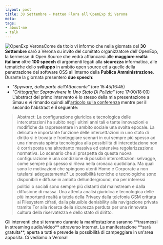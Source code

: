 ```yaml
--- 
layout: post
title: 30 Settembre - Matteo Flora all'OpenExp di Verona
meta: 
tags: 
- about-me
- talk
---
```

![OpenExp Verona](http://www.lastknight.com//download/20060923_openexp.png)Come da titolo vi informo che nella giornata del **30 Settembre** sarò a Verona su invito del comitato organizzatore dell'OpenExp, la kermesse di Open Source che vedrà affiancarsi alle **maggiore realtà italiane** oltre **100 speech** di argomenti legati alla **sicurezza** informatica, alle tematiche dello **sviluppo** in ambito open source ed a quelle della penetrazione dei software OSS all'interno della **Publica Amministrazione**.  
Durante la giornata presenterò **due speech**:  
 *  *"Spyware, dalla parte dell'Attaccante"* (ore 15:45/16:45)
 *  *"Crittografia: Sopravvivere In Uno Stato Di Polizia"* (ore  17:00/18:00)  
L'abstract del primo intervento è lo stesso della mia presentazione a Smau e vi rimando quindi all'[articolo sulla conferenza](http://www.lastknight.com/2006/09/18/conferenza-biometria-matteo-flora-smau-2006/) mentre per il secondo l'abstract è il seguente:
<blockquote>
Abstract: La configurazione giuridica e tecnologica delle intercettazioni ha subito negli ultimi anni tali e tante innovazioni e modifiche da rappresentare in ambito sociale una svolta epocale.  
La delicata e importante funzione delle intercettazioni in uno stato di diritto si è trovata e fronteggiare scenari in cui sempre più spesso ad una rinnovata spinta tecnologica alla possibilità di intercettazione non è corrisposta una altrettanto massiva ed estensiva regolarizzazione normativa.  
Lo scenario che si prospetta da questa nuova configurazione è una condizione di possibili intercettazioni selvagge, come sempre più spesso si rileva nella cronaca quotidiana.  
Ma quali sono le motivazioni che spingono utenti Home e Corporate a non tutelarsi adeguatamente? Le possibilità tecniche e tecnologiche sono disponibili e diffuse in ambito dellunderground, ma per interessi politici o sociali sono sempre più distanti dal mainstream e dalla diffusione di massa.  
Una attenta analisi giuridica e tecnologica delle più importanti realtà a tutela della Privacy dalla telefonia GSM crittata ai Filesystem cifrati, dalla plausible deniability alla navigazione privata tramite Tor alla ricerca della sicurezza perduta per una rinnovata cultura della riservatezza e dello stato di diritto.
</blockquote>
Gli interventi che si terranno durante la manifestazione saranno **trasmessi in streaming audio/video** attraverso Internet.
La manifestazione **sarà gratuita**, aperta a tutti e prevede la possibilità di campeggiare in un'area apposita.  
Ci vediamo a Verona! 
